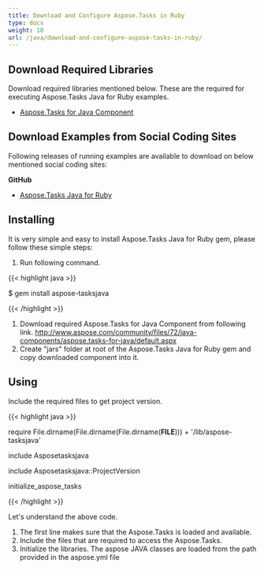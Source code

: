 ```yaml
---
title: Download and Configure Aspose.Tasks in Ruby
type: docs
weight: 10
url: /java/download-and-configure-aspose-tasks-in-ruby/
---
```


## **Download Required Libraries**
Download required libraries mentioned below. These are the required for executing Aspose.Tasks Java for Ruby examples.

- [Aspose.Tasks for Java Component](http://www.aspose.com/community/files/72/java-components/aspose.tasks-for-java/default.aspx)
## **Download Examples from Social Coding Sites**
Following releases of running examples are available to download on below mentioned social coding sites:

**GitHub**

- [Aspose.Tasks Java for Ruby](https://github.com/aspose-tasks/Aspose.Tasks-for-Java/tree/master/Plugins/Aspose_Tasks_Java_for_Ruby)
## **Installing**
It is very simple and easy to install Aspose.Tasks Java for Ruby gem, please follow these simple steps:

1. Run following command. 

{{< highlight java >}}

 $ gem install aspose-tasksjava

{{< /highlight >}}

1. Download required Aspose.Tasks for Java Component from following link.
   <http://www.aspose.com/community/files/72/java-components/aspose.tasks-for-java/default.aspx>
1. Create "jars" folder at root of the Aspose.Tasks Java for Ruby gem and copy downloaded component into it.
## **Using**
Include the required files to get project version.

{{< highlight java >}}

 require File.dirname(File.dirname(File.dirname(__FILE__))) + '/lib/aspose-tasksjava'

include Asposetasksjava

include Asposetasksjava::ProjectVersion

initialize_aspose_tasks

{{< /highlight >}}

Let's understand the above code.

1. The first line makes sure that the Aspose.Tasks is loaded and available.
1. Include the files that are required to access the Aspose.Tasks.
1. Initialize the libraries. The aspose JAVA classes are loaded from the path provided in the aspose.yml file
